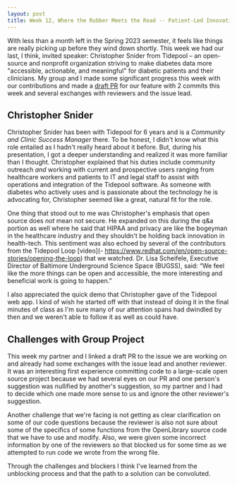 ```yaml
---
layout: post
title: Week 12, Where the Rubber Meets the Road -- Patient-Led Innovation  
---
```


With less than a month left in the Spring 2023 semester, it feels like things are really picking up before they wind down shortly. This week we had our last, I think, invited speaker: Christopher Snider from Tidepool – an open-source and nonprofit organization striving to make diabetes data more "accessible, actionable, and meaningful" for diabetic patients and their clinicians. My group and I made some significant progress this week with our contributions and made a [draft PR](https://github.com/internetarchive/openlibrary/pull/7775) for our feature with 2 commits this week and several exchanges with reviewers and the issue lead. 

<!--more-->

## Christopher Snider 
Christopher Snider has been with Tidepool for 6 years and is a *Community and Clinic Success Manager* there. To be honest, I didn't know what this role entailed as I hadn't really heard about it before. But, during his presentation, I got a deeper understanding and realized it was more familiar than I thought. Christopher explained that his duties include community outreach *and* working with current and prospective users ranging from healthcare workers and patients to IT and legal staff to assist with operations and integration of the Tidepool software. As someone with diabetes who actively uses and is passionate about the technology he is advocating for, Christopher seemed like a great, natural fit for the role. 

One thing that stood out to me was Christopher's emphasis that open source does *not* mean not secure. He expanded on this during the q&a portion as well where he said that HIPAA and privacy are like the bogeyman in the healthcare industry and they shouldn't be holding back innovation in health-tech. This sentiment was also echoed by several of the contributors from the Tidepool Loop [video](- https://www.redhat.com/en/open-source-stories/opening-the-loop) that we watched. Dr. Lisa Scheifele, Executive Director of Baltimore Underground Science Space (BUGSS), said: “We feel like the more things can be open and accessible, the more interesting and beneficial work is going to happen.” 

I also appreciated the quick demo that Christopher gave of the Tidepool web app. I kind of wish he started off with that instead of doing it in the final minutes of class as I'm sure many of our attention spans had dwindled by then and we weren't able to follow it as well as could have. 

## Challenges with Group Project
This week my partner and I linked a draft PR to the issue we are working on and already had some exchanges with the issue lead and another reviewer. It was an interesting first experience committing code to a large-scale open source project because we had several eyes on our PR and one person's suggestion was nullified by another's suggestion, so my partner and I had to decide which one made more sense to us and ignore the other reviewer's suggestion. 

Another challenge that we're facing is not getting as clear clarification on some of our code questions because the reviewer is also not sure about some of the specifics of some functions from the OpenLibrary source code that we have to use and modify. Also, we were given some incorrect information by one of the reviewers so that blocked us for some time as we attempted to run code we wrote from the wrong file. 

Through the challenges and blockers I think I've learned from the unblocking process and that the path to a solution can be convoluted. 



